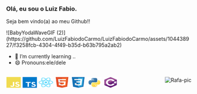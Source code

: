 ### Olá, eu sou o Luiz Fabio. 

Seja bem vindo(a) ao meu Github!!


<div>![BabyYodaWaveGIF (2)](https://github.com/LuizFabiodoCarmo/LuizFabiodoCarmo/assets/104438927/f3258fcb-4304-4f49-b35d-b63b795a2ab2)
</div> 



- 🌱 I’m currently learning ..
- 😄 Pronouns:ele/dele

<div style="display: inline_block"><br>
  <img align="center" alt="Rafa-Js" height="30" width="40" src="https://raw.githubusercontent.com/devicons/devicon/master/icons/javascript/javascript-plain.svg">
  <img align="center" alt="Rafa-Ts" height="30" width="40" src="https://raw.githubusercontent.com/devicons/devicon/master/icons/typescript/typescript-plain.svg">
  <img align="center" alt="Rafa-React" height="30" width="40" src="https://raw.githubusercontent.com/devicons/devicon/master/icons/react/react-original.svg">
  <img align="center" alt="Rafa-HTML" height="30" width="40" src="https://raw.githubusercontent.com/devicons/devicon/master/icons/html5/html5-original.svg">
  <img align="center" alt="Rafa-CSS" height="30" width="40" src="https://raw.githubusercontent.com/devicons/devicon/master/icons/css3/css3-original.svg">
  <img align="center" alt="Rafa-Python" height="30" width="40" src="https://raw.githubusercontent.com/devicons/devicon/master/icons/python/python-original.svg">
  <img align="center" alt="Rafa-Csharp" height="30" width="40" src="https://raw.githubusercontent.com/devicons/devicon/master/icons/csharp/csharp-original.svg">
  <img align="right" alt="Rafa-pic" height="150" style="border-radius:50;" src="https://github.com/LuizFabiodoCarmo/LuizFabiodoCarmo/assets/104438927/f3258fcb-4304-4f49-b35d-b63b795a2ab2">
</div>
